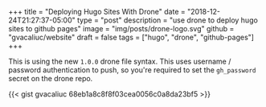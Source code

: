 +++
title = "Deploying Hugo Sites With Drone"
date = "2018-12-24T21:27:37-05:00"
type = "post"
description = "use drone to deploy hugo sites to github pages"
image = "img/posts/drone-logo.svg"
github = "gvacaliuc/website"
draft = false
tags = ["hugo", "drone", "github-pages"]
+++

This is using the new `1.0.0` drone file syntax.  This uses username / password
authentication to push, so you're required to set the `gh_password` secret on
the drone repo.  

{{< gist gvacaliuc 68eb1a8c8f8f03cea0056c0a8da23bf5 >}}
